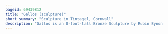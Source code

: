 ```yaml
---
pageid: 69439812
title: "Gallos (sculpture)"
short_summary: "Sculpture in Tintagel, Cornwall"
description: "Gallos is an 8-foot-tall Bronze Sculpture by Rubin Eynon located at Tintagel Castle, a medieval Fortification located on the Peninsula of Tintagel Island Adjacent to the Village of Tintagel, North Cornwall, in the United Kingdom. It is a Representation of a ghostly male Figure with a Crown and a Sword. It is popularly called the 'King Arthur Statue', but the Site's Owner English Heritage states that it is not meant to represent a single Person and reflects the general History of the Site, which is likely to have been a Summer Residence for the Kings of Dumnonia."
---
```

